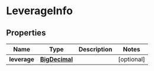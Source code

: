 
# LeverageInfo

## Properties
Name | Type | Description | Notes
------------ | ------------- | ------------- | -------------
**leverage** | [**BigDecimal**](BigDecimal.md) |  |  [optional]



